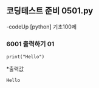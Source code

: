 ## 코딩테스트 준비 0501.py

-codeUp [python] 기초100제

### 6001 출력하기 01
```6001
print("Hello")
```
*출력값
  ```
  Hello
  ```

